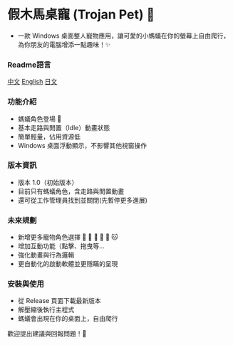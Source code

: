 # 假木馬桌寵 (Trojan Pet) 🎠
- 一款 Windows 桌面整人寵物應用，讓可愛的小螞蟻在你的螢幕上自由爬行，為你朋友的電腦增添一點趣味！✨

### Readme語言
[中文](https://github.com/gg17117144/TrojanPet/blob/main/README-zh.md) [English](https://github.com/gg17117144/TrojanPet/blob/main/README.md) [日文](https://github.com/gg17117144/TrojanPet/blob/main/README-ja.md)

### 功能介紹 
- 螞蟻角色登場 🐜
- 基本走路與閒置（Idle）動畫狀態 
- 簡單輕量，佔用資源低 
- Windows 桌面浮動顯示，不影響其他視窗操作

### 版本資訊
- 版本 1.0（初始版本） 
- 目前只有螞蟻角色，含走路與閒置動畫 
- 還可從工作管理員找到並關閉(先暫停更多進展)

### 未來規劃
- 新增更多寵物角色選擇 🐒 🐶 🐺 🦊 🦝 🐱
- 增加互動功能（點擊、拖曳等...
- 強化動畫與行為邏輯
- 更自動化的啟動軟體並更隱瞞的呈現

### 安裝與使用
- 從 Release 頁面下載最新版本
- 解壓縮後執行主程式
- 螞蟻會出現在你的桌面上，自由爬行

歡迎提出建議與回報問題！🫡
